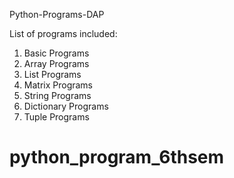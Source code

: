 Python-Programs-DAP

List of programs included:
1. Basic Programs
2. Array Programs
3. List Programs
4. Matrix Programs
5. String Programs
6. Dictionary Programs
7. Tuple Programs
# python_program_6thsem
